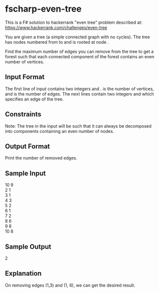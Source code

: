 # fscharp-even-tree

This is a F# solution to hackerrank "even tree" problem described at: <br />
https://www.hackerrank.com/challenges/even-tree

You are given a tree (a simple connected graph with no cycles). The tree has  nodes numbered from  to  and is rooted at node .

Find the maximum number of edges you can remove from the tree to get a forest such that each connected component of the forest contains an even number of vertices.

## Input Format

The first line of input contains two integers  and .  is the number of vertices, and  is the number of edges. 
The next  lines contain two integers  and  which specifies an edge of the tree.

## Constraints

Note: The tree in the input will be such that it can always be decomposed into components containing an even number of nodes.

## Output Format

Print the number of removed edges.

## Sample Input

10 9 <br />
2 1 <br />
3 1 <br />
4 3 <br />
5 2 <br />
6 1 <br />
7 2 <br />
8 6 <br />
9 8 <br />
10 8 <br />

## Sample Output

2
## Explanation

On removing edges (1,3)  and (1, 6), we can get the desired result.
